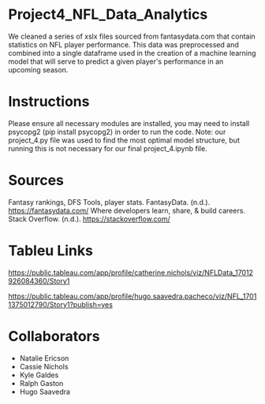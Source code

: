# Project4_NFL_Data_Analytics
We cleaned a series of xslx files sourced from fantasydata.com that contain statistics on NFL player performance. This data was preprocessed and combined into a single dataframe used in the creation of a machine learning model that will serve to predict a given player's performance in an upcoming season.

# Instructions
Please ensure all necessary modules are installed, you may need to install psycopg2 (pip install psycopg2) in order to run the code.
Note: our project_4.py file was used to find the most optimal model structure, but running this is not necessary for our final project_4.ipynb file.

# Sources
Fantasy rankings, DFS Tools, player stats. FantasyData. (n.d.). https://fantasydata.com/ 
Where developers learn, share, &amp; build careers. Stack Overflow. (n.d.). https://stackoverflow.com/

# Tableu Links
https://public.tableau.com/app/profile/catherine.nichols/viz/NFLData_17012926084360/Story1 

https://public.tableau.com/app/profile/hugo.saavedra.pacheco/viz/NFL_17011375012790/Story1?publish=yes 

# Collaborators
- Natalie Ericson
- Cassie Nichols
- Kyle Galdes
- Ralph Gaston
- Hugo Saavedra